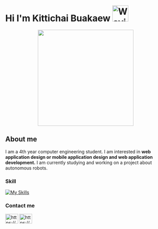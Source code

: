 # Hi I'm Kittichai Buakaew <img src="https://raw.githubusercontent.com/Tarikul-Islam-Anik/Telegram-Animated-Emojis/main/People/Waving%20Hand.webp" alt="Waving Hand" width="50" height="50" />

<div id ="header" align="center">
<img src="https://user-images.githubusercontent.com/74038190/236119160-976a0405-caa7-470c-9356-16d43402ea0a.gif" width="300" 
<br><br></div>

About me
-------------------------------------------------------------
  I am a 4th year computer engineering student. I am interested in **web application design or mobile application design and web application development.** I am currently studying and working on a project about autonomous robots.


### Skill
[![My Skills](https://skillicons.dev/icons?i=js,html,css,py,arduino,react,flutter,dart,firebase,c,nodejs,php,vscode,blender,ps,figma&theme=light)](https://skillicons.dev)

### Contact me

<p align="left">
<a href="https://fb.com/https://www.facebook.com/neungkitticha/" target="blank"><img align="center" src="https://raw.githubusercontent.com/rahuldkjain/github-profile-readme-generator/master/src/images/icons/Social/facebook.svg" alt="https://www.facebook.com/neungkitticha/" height="30" width="40" /></a>
<a href="https://instagram.com/https://www.instagram.com/nxmo_kxt01/" target="blank"><img align="center" src="https://raw.githubusercontent.com/rahuldkjain/github-profile-readme-generator/master/src/images/icons/Social/instagram.svg" alt="https://www.instagram.com/nxmo_kxt01/" height="30" width="40" /></a>
</p>

